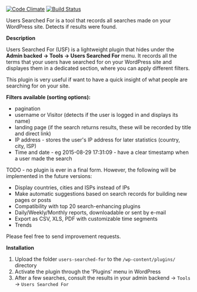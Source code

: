 [![Code Climate](https://codeclimate.com/github/foae/users-searched-for/badges/gpa.svg)](https://codeclimate.com/github/foae/users-searched-for) [![Build Status](https://travis-ci.org/foae/users-searched-for.svg?branch=master)](https://travis-ci.org/foae/users-searched-for)

Users Searched For is a tool that records all searches made on your WordPress site. Detects if results were found.

**Description**

Users Searched For (USF) is a lightweight plugin that hides under the **Admin backed -> Tools -> Users Searched For** menu. It records all the terms that your users have searched for on your WordPress site and displayes them in a dedicated section, where you can apply different filters.

This plugin is very useful if want to have a quick insight of what people are searching for on your site. 

**Filters available (sorting options):**

* pagination
* username or Visitor (detects if the user is logged in and displays its name)
* landing page (if the search returns results, these will be recorded by title and direct link)
* IP address - stores the user's IP address for later statistics (country, city, ISP)
* Time and date - eg 2015-08-29 17:31:09 - have a clear timestamp when a user made the search

TODO - no plugin is ever in a final form. However, the following will be implemented in the future versions:

* Display countries, cities and ISPs instead of IPs
* Make automatic suggestions based on search records for building new pages or posts
* Compatibility with top 20 search-enhancing plugins
* Daily/Weekly/Monthly reports, downloadable or sent by e-mail
* Export as CSV, XLS, PDF with customizable time segments
* Trends

Please feel free to send improvement requests.

**Installation**

1. Upload the folder `users-searched-for` to the `/wp-content/plugins/` directory
2. Activate the plugin through the 'Plugins' menu in WordPress
3. After a few searches, consult the results in your admin backend -> `Tools` -> `Users Searched For`

